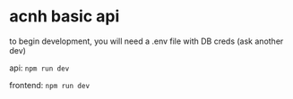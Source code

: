 # acnh basic api

to begin development, you will need a .env file with DB creds (ask another dev)

api: ``` npm run dev ```

frontend: ``` npm run dev ```
